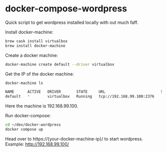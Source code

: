 docker-compose-wordpress
========================

Quick script to get wordpress installed locally with out much faff. 

Install docker-machine:

```bash
brew cask install virtualbox
brew install docker-machine
```

Create a docker machine:

```bash
docker-machine create default --driver virtualbox
```

Get the IP of the docker machine:

```bash
docker-machine ls

NAME      ACTIVE   DRIVER       STATE     URL                         SWARM   DOCKER   ERRORS
default   *        virtualbox   Running   tcp://192.168.99.100:2376           v1.9.1
```

Here the machine is 192.168.99.100.

Run docker-compose:

```bash
cd ~/dev/docker-wordpress
docker compose up
```

Head over to https://{your-docker-machine-ip}/ to start wordpress. 
Example: http://192.168.99.100/